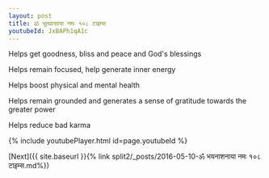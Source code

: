 ```yaml
---
layout: post
title: ॐ भूतवासाया नमः १०८ टाइम्स
youtubeId: JxBAPh1qA1c
---
```

 
 
Helps get goodness, bliss and peace and God's blessings
 
Helps remain focused, help generate inner energy 
 
Helps boost physical and mental health 
 
Helps remain grounded and generates a sense of gratitude towards the greater power 
 
Helps reduce bad karma
 
 
 
 


{% include youtubePlayer.html id=page.youtubeId %}
 
[Next]({{ site.baseurl }}{% link  split2/_posts/2016-05-10-ॐ भयनाशनाया नमः १०८ टाइम्स.md%})
 
